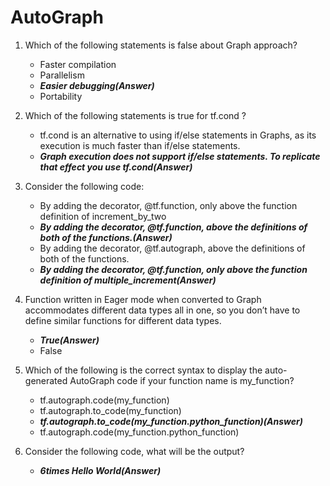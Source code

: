 # AutoGraph

1. Which of the following statements is false about Graph approach?
   - Faster compilation
   - Parallelism
   - **_Easier debugging(Answer)_**
   - Portability
2. Which of the following statements is true for tf.cond ?

   - tf.cond is an alternative to using if/else statements in Graphs, as its execution is much faster than if/else statements.
   - **_Graph execution does not support if/else statements. To replicate that effect you use tf.cond(Answer)_**

3. Consider the following code:

   - By adding the decorator, @tf.function, only above the function definition of increment_by_two
   - **_By adding the decorator, @tf.function, above the definitions of both of the functions.(Answer)_**
   - By adding the decorator, @tf.autograph, above the definitions of both of the functions.
   - **_By adding the decorator, @tf.function, only above the function definition of multiple_increment(Answer)_**

4. Function written in Eager mode when converted to Graph accommodates different data types all in one, so you don’t have to define similar functions for different data types.

   - **_True(Answer)_**
   - False

5. Which of the following is the correct syntax to display the auto-generated AutoGraph code if your function name is my_function?
   - tf.autograph.code(my_function)
   - tf.autograph.to_code(my_function)
   - **_tf.autograph.to_code(my_function.python_function)(Answer)_**
   - tf.autograph.code(my_function.python_function)
6. Consider the following code, what will be the output?
   - **_6times Hello World(Answer)_**
